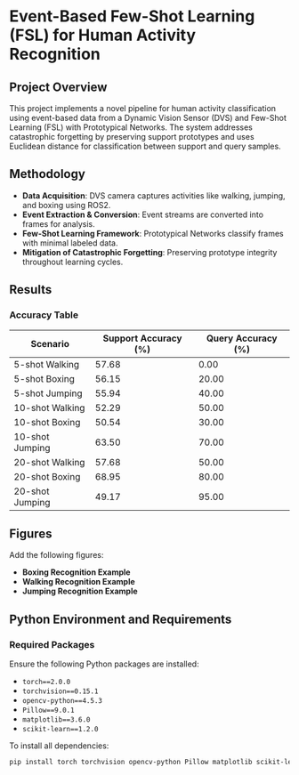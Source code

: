 # Event-Based Few-Shot Learning (FSL) for Human Activity Recognition

## Project Overview
This project implements a novel pipeline for human activity classification using event-based data from a Dynamic Vision Sensor (DVS) and Few-Shot Learning (FSL) with Prototypical Networks. The system addresses catastrophic forgetting by preserving support prototypes and uses Euclidean distance for classification between support and query samples.

## Methodology
- **Data Acquisition**: DVS camera captures activities like walking, jumping, and boxing using ROS2.
- **Event Extraction & Conversion**: Event streams are converted into frames for analysis.
- **Few-Shot Learning Framework**: Prototypical Networks classify frames with minimal labeled data.
- **Mitigation of Catastrophic Forgetting**: Preserving prototype integrity throughout learning cycles.

## Results
### Accuracy Table
| Scenario                | Support Accuracy (%) | Query Accuracy (%) |
|-------------------------|----------------------|--------------------|
| 5-shot Walking           | 57.68                | 0.00               |
| 5-shot Boxing            | 56.15                | 20.00              |
| 5-shot Jumping           | 55.94                | 40.00              |
| 10-shot Walking          | 52.29                | 50.00              |
| 10-shot Boxing           | 50.54                | 30.00              |
| 10-shot Jumping          | 63.50                | 70.00              |
| 20-shot Walking          | 57.68                | 50.00              |
| 20-shot Boxing           | 68.95                | 80.00              |
| 20-shot Jumping          | 49.17                | 95.00              |

## Figures
Add the following figures:
- **Boxing Recognition Example**
- **Walking Recognition Example**
- **Jumping Recognition Example**

## Python Environment and Requirements
### Required Packages
Ensure the following Python packages are installed:
- `torch==2.0.0`
- `torchvision==0.15.1`
- `opencv-python==4.5.3`
- `Pillow==9.0.1`
- `matplotlib==3.6.0`
- `scikit-learn==1.2.0`

To install all dependencies:
```bash
pip install torch torchvision opencv-python Pillow matplotlib scikit-learn

